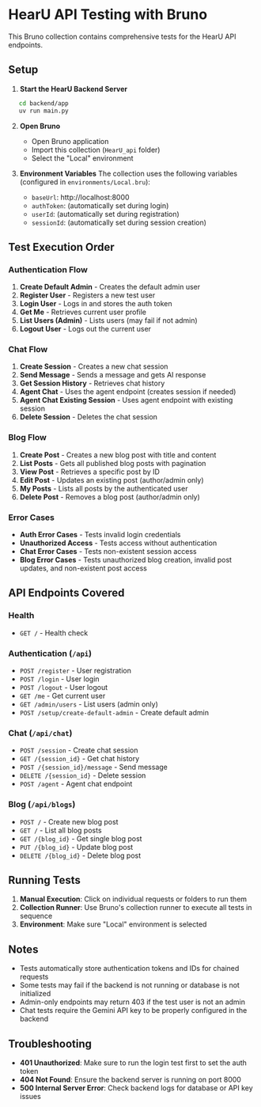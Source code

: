 # HearU API Testing with Bruno

This Bruno collection contains comprehensive tests for the HearU API endpoints.

## Setup

1. **Start the HearU Backend Server**
```zsh
   cd backend/app
   uv run main.py
```

2. **Open Bruno**
   - Open Bruno application
   - Import this collection (`HearU_api` folder)
   - Select the "Local" environment

3. **Environment Variables**
   The collection uses the following variables (configured in `environments/Local.bru`):
   - `baseUrl`: http://localhost:8000
   - `authToken`: (automatically set during login)
   - `userId`: (automatically set during registration)
   - `sessionId`: (automatically set during session creation)

## Test Execution Order

### Authentication Flow
1. **Create Default Admin** - Creates the default admin user
2. **Register User** - Registers a new test user
3. **Login User** - Logs in and stores the auth token
4. **Get Me** - Retrieves current user profile
5. **List Users (Admin)** - Lists users (may fail if not admin)
6. **Logout User** - Logs out the current user

### Chat Flow
1. **Create Session** - Creates a new chat session
2. **Send Message** - Sends a message and gets AI response
3. **Get Session History** - Retrieves chat history
4. **Agent Chat** - Uses the agent endpoint (creates session if needed)
5. **Agent Chat Existing Session** - Uses agent endpoint with existing session
6. **Delete Session** - Deletes the chat session

### Blog Flow
1. **Create Post** - Creates a new blog post with title and content
2. **List Posts** - Gets all published blog posts with pagination
3. **View Post** - Retrieves a specific post by ID
4. **Edit Post** - Updates an existing post (author/admin only)
5. **My Posts** - Lists all posts by the authenticated user
6. **Delete Post** - Removes a blog post (author/admin only)

### Error Cases
- **Auth Error Cases** - Tests invalid login credentials
- **Unauthorized Access** - Tests access without authentication
- **Chat Error Cases** - Tests non-existent session access
- **Blog Error Cases** - Tests unauthorized blog creation, invalid post updates, and non-existent post access

## API Endpoints Covered

### Health
- `GET /` - Health check

### Authentication (`/api`)
- `POST /register` - User registration
- `POST /login` - User login
- `POST /logout` - User logout
- `GET /me` - Get current user
- `GET /admin/users` - List users (admin only)
- `POST /setup/create-default-admin` - Create default admin

### Chat (`/api/chat`)
- `POST /session` - Create chat session
- `GET /{session_id}` - Get chat history
- `POST /{session_id}/message` - Send message
- `DELETE /{session_id}` - Delete session
- `POST /agent` - Agent chat endpoint

### Blog (`/api/blogs`)
- `POST /` - Create new blog post
- `GET /` - List all blog posts
- `GET /{blog_id}` - Get single blog post
- `PUT /{blog_id}` - Update blog post
- `DELETE /{blog_id}` - Delete blog post

## Running Tests

1. **Manual Execution**: Click on individual requests or folders to run them
2. **Collection Runner**: Use Bruno's collection runner to execute all tests in sequence
3. **Environment**: Make sure "Local" environment is selected

## Notes

- Tests automatically store authentication tokens and IDs for chained requests
- Some tests may fail if the backend is not running or database is not initialized
- Admin-only endpoints may return 403 if the test user is not an admin
- Chat tests require the Gemini API key to be properly configured in the backend

## Troubleshooting

- **401 Unauthorized**: Make sure to run the login test first to set the auth token
- **404 Not Found**: Ensure the backend server is running on port 8000
- **500 Internal Server Error**: Check backend logs for database or API key issues
